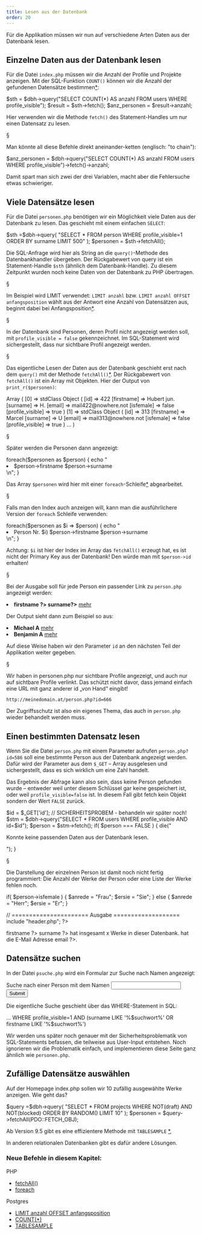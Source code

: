 ```yaml
---
title: Lesen aus der Datenbank
order: 20
---
```


Für die Applikation müssen wir nun auf verschiedene
Arten Daten aus der Datenbank lesen.


Einzelne Daten aus der Datenbank lesen
---------------------------------------
Für die Datei `index.php` müssen wir die Anzahl der Profile und Projekte anzeigen.
Mit der SQL-Funktion `COUNT()` können 
wir die Anzahl der gefundenen Datensätze bestimmen[*](http://www.postgresql.org/docs/current/static/functions-aggregate.html):

<php caption="Beispiel aus index.php">
$sth = $dbh->query("SELECT COUNT(*) AS anzahl FROM users WHERE profile_visible");
$result = $sth->fetch();
$anz_personen = $result->anzahl;
</php>

Hier verwenden wir die Methode `fetch()` des Statement-Handles
um nur einen Datensatz zu lesen.

§

Man könnte all diese Befehle direkt aneinander-ketten (englisch: "to chain"):

<php caption="Beispiel aus index.php">
$anz_personen = $dbh->query("SELECT COUNT(*) AS anzahl FROM users WHERE profile_visible")->fetch()->anzahl;
</php>

Damit spart man sich zwei der drei Variablen, macht aber
die Fehlersuche etwas schwieriger.  


Viele Datensätze lesen
------------------

Für die Datei `personen.php` benötigen wir ein Möglichkeit viele
Daten aus der Datenbank zu lesen. Das geschieht mit einem einfachen `SELECT`:

<php caption="Abfrage der Datenbank mit SELECT">
$sth =$dbh->query(
  "SELECT * FROM person WHERE profile_visible=1 ORDER BY surname LIMIT 500"
);
$personen = $sth->fetchAll();
</php>

Die SQL-Anfrage wird hier als String an die `query()`-Methode des Datenbankhandler
übergeben.  Der Rückgabewert von query ist ein Statement-Handle `$sth` (ähnlich
dem Datenbank-Handle).  Zu diesem Zeitpunkt wurden noch keine Daten von der
Datenbank zu PHP übertragen. 

§

Im Beispiel wird LIMIT verwendet:
`LIMIT anzahl` bzw.
`LIMIT anzahl OFFSET anfangsposition`
wählt aus der Antwort eine Anzahl von Datensätzen aus, beginnt dabei bei
Anfangsposition[*](http://www.postgresql.org/docs/8.1/static/queries-limit.html).

§

In der Datenbank sind Personen, deren Profil nicht angezeigt werden soll, mit
`profile_visible = false` gekennzeichnet. Im SQL-Statement wird sichergestellt, dass
nur sichtbare Profil angezeigt werden. 

§

Das eigentliche Lesen der Daten aus der Datenbank geschieht erst nach dem
`query()` mit der Methode `fetchAll()`[*](http://www.php.net/manual/en/pdostatement.fetchall.php). 
Der Rückgabewert von `fetchAll()` ist ein Array mit Objekten. 
Hier der Output von `print_r($personen)`:

<php caption="Output von print_r($personen)">
Array
(
  [0] => stdClass Object
      (
          [id] => 422
          [firstname] => Hubert jun.
          [surname] => H.
          [email] => mail422@nowhere.not
          [isfemale] => false
          [profile_visible] => true
      )
  [1] => stdClass Object
      (
          [id] => 313
          [firstname] => Marcel
          [surname] => U
          [email] => mail313@nowhere.not
          [isfemale] => false
          [profile_visible] => true
      )
  ...
)
</php>

§

Später werden die Personen dann angezeigt:

<php caption="Anzeige der Personen">
foreach($personen as $person) {
  echo "<li>$person->firstname $person->surname</li>\n";
}
</php>

Das Array `$personen` wird hier mit einer `foreach`-Schleife[*](http://php.net/manual/de/control-structures.foreach.php) abgearbeitet.

§

Falls man den Index auch anzeigen will, kann man die ausführlichere Version
der `foreach` Schleife verwenden:

<php caption="Foreach-Schleife mit index">
foreach($personen as $i => $person) {
  echo "<li>Person Nr. $i) $person->firstname $person->surname</li>\n";
}
</php>

Achtung: `$i`  ist hier der Index im Array das `fetchAll()` erzeugt
hat, es ist nicht der Primary Key aus der Datenbank!  Den würde man
mit `$person->id` erhalten!

§

Bei der Ausgabe soll für jede Person ein passender Link zu `person.php` angezeigt werden:

<php caption="Link mit ID als Parameter erzeugen">
<li>
  <b><?php echo $person->firstname ?> <?php echo $person->surname?></b>
  <a href="person.php?id=<?php echo $person->id ?>">mehr</a>
</li>
</php>

Der Output sieht dann zum Beispiel so aus:

<htmlcode caption="Output des letzten PHP-Programmes">
<li>
  <b>Michael A</b>
  <a href="person.php?id=577">mehr</a>
</li>
<li>
  <b>Benjamin A</b>
  <a href="person.php?id=579">mehr</a>
</li>
</htmlcode>

Auf diese Weise haben wir den Parameter `id` an den nächsten Teil
der Applikation weiter gegeben.

§

Wir haben in personen.php nur sichtbare Profile angezeigt,
und auch nur auf sichtbare Profile verlinkt. Das schützt nicht davor, 
dass jemand einfach eine URL mit ganz anderer id „von Hand“ eingibt!

`http://meinedomain.at/person.php?id=666`

Der Zugriffsschutz ist also ein eigenes Thema, das auch in `person.php` wieder
behandelt werden muss.


Einen bestimmten Datensatz lesen
---------------------------------
Wenn Sie die Datei `person.php` mit einem Parameter aufrufen `person.php?id=586`
soll eine bestimmte Person aus der Datenbank angezeigt werden. Dafür wird der
Parameter aus dem `$_GET` – Array ausgelesen und sichergestellt, dass es sich
wirklich um eine Zahl handelt.


Das Ergebnis der Abfrage kann also
sein, dass keine Person gefunden wurde – entweder weil unter diesem Schlüssel
gar keine gespeichert ist, oder weil `profile_visible=false` ist. In diesem Fall
gibt fetch kein Objekt sondern der Wert `FALSE` zurück.

<php caption="Beispiel aus index.php">
$id = $_GET['id'];  // SICHERHEITSPROBEM - behandeln wir später noch!
$stm = $dbh->query("SELECT * FROM users WHERE profile_visible AND id=$id");
$person = $stm->fetch();
if( $person === FALSE ) {
  die("<p>Konnte keine passenden Daten aus der Datenbank lesen.</p>");
}
</php>

§

Die Darstellung der einzelnen Person ist damit noch nicht fertig programmiert:
Die Anzahl der Werke der Person oder eine Liste der Werke fehlen noch.

<php>
if( $person->isfemale ) {
    $anrede = "Frau";
    $ersie  = "Sie";
} else {
    $anrede = "Herr";
    $ersie  = "Er";
}

// ====================== Ausgabe ===================
include "header.php";
?>
<p> 
  <?php echo $anrede ?>
  <?php echo $person->firstname ?>
  <?php echo $person->surname ?>
  hat insgesamt x Werke in dieser Datenbank.
  <?php echo $ersie ?> hat die E-Mail Adresse <?php echo $person->email ?>.
</p>
</php>

Datensätze suchen
-------------------

In der Datei `psuche.php` wird ein Formular zur Suche nach Namen angezeigt:

<htmlcode caption="Such-Formular in psuche.php">
<form action="psuche.php" method="get">
  Suche nach einer Person mit dem Namen <input name="suchwort"> 
  <input type="submit">
</form>
</htmlcode>

Die eigentliche Suche geschieht über das WHERE-Statement  in SQL:

<sql>
... 
WHERE profile_visible=1 
  AND (surname LIKE '%$suchwort%' OR firstname LIKE '%$suchwort%')
</sql>

Wir werden uns später noch genauer mit der Sicherheitsproblematik von
SQL-Statements befassen, die teilweise aus User-Input entstehen. Noch ignorieren
wir die Problematik einfach, und implementieren diese Seite
ganz ähnlich wie `personen.php`.


Zufällige Datensätze auswählen
---------------------

Auf der Homepage index.php sollen wir 10 zufällig ausgewählte Werke
anzeigen.  Wie geht das?

<php caption="Abfrage von zufälligen Datensätzen in Postgres 9.4">
$query =$dbh->query(
  "SELECT * FROM projects WHERE NOT(draft) AND NOT(blocked) ORDER BY RANDOM() LIMIT 10"
);
$personen = $query->fetchAll(PDO::FETCH_OBJ);
</php>

Ab Version 9.5 gibt es eine effizientere Methode mit
`TABLESAMPLE` [*](http://www.postgresql.org/docs/devel/static/sql-select.html#SQL-FROM), 

In anderen relationalen Datenbanken gibt es dafür andere Lösungen.  


### Neue Befehle in diesem Kapitel:

PHP

  * [fetchAll()](http://www.php.net/manual/en/pdostatement.fetchall.php)
  * [foreach](http://php.net/manual/de/control-structures.foreach.php)

Postgres

  * [LIMIT anzahl OFFSET anfangsposition](http://www.postgresql.org/docs/current/static/functions-aggregate.html)
  * [COUNT(*)](http://www.postgresql.org/docs/8.1/static/queries-limit.html)
  * [TABLESAMPLE](http://www.postgresql.org/docs/devel/static/sql-select.html#SQL-FROM)
